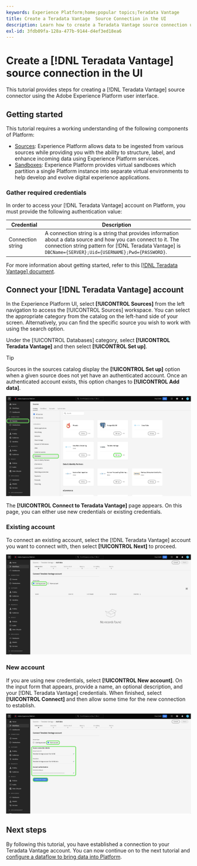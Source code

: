 ```yaml
---
keywords: Experience Platform;home;popular topics;Teradata Vantage
title: Create a Teradata Vantage  Source Connection in the UI
description: Learn how to create a Teradata Vantage source connection using the Adobe Experience Platform UI.
exl-id: 3fdb09fa-128a-477b-9144-d4ef3ed18ea6
---
```

# Create a [!DNL Teradata Vantage] source connection in the UI

This tutorial provides steps for creating a [!DNL Teradata Vantage] source connector using the Adobe Experience Platform user interface.

## Getting started

This tutorial requires a working understanding of the following components of Platform:

* [Sources](../../../../home.md): Experience Platform allows data to be ingested from various sources while providing you with the ability to structure, label, and enhance incoming data using Experience Platform services.
* [Sandboxes](../../../../../sandboxes/home.md): Experience Platform provides virtual sandboxes which partition a single Platform instance into separate virtual environments to help develop and evolve digital experience applications.

### Gather required credentials

In order to access your [!DNL Teradata Vantage] account on Platform, you must provide the following authentication value:

| Credential | Description |
| ---------- | ----------- |
| Connection string | A connection string is a string that provides information about a data source and how you can connect to it. The connection string pattern for [!DNL Teradata Vantage] is `DBCName={SERVER};Uid={USERNAME};Pwd={PASSWORD}`. | 

For more information about getting started, refer to this [[!DNL Teradata Vantage] document](https://docs.teradata.com/r/Teradata-VantageTM-Advanced-SQL-Engine-Security-Administration/July-2021/Setting-Up-the-Administrative-Infrastructure/Controlling-Access-to-the-Operating-System/Working-with-OS-Level-Security-Options).

## Connect your [!DNL Teradata Vantage] account

In the Experience Platform UI, select **[!UICONTROL Sources]** from the left navigation to access the [!UICONTROL Sources] workspace. You can select the appropriate category from the catalog on the left-hand side of your screen. Alternatively, you can find the specific source you wish to work with using the search option.

Under the [!UICONTROL Databases] category, select **[!UICONTROL Teradata Vantage]** and then select **[!UICONTROL Set up]**.

>[!TIP]
>
>Sources in the sources catalog display the **[!UICONTROL Set up]** option when a given source does not yet have an authenticated account. Once an authenticated account exists, this option changes to **[!UICONTROL Add data]**.

![The sources catalog with the Teradata Vantage source selected.](../../../../images/tutorials/create/teradata/catalog.png)

The **[!UICONTROL Connect to Teradata Vantage]** page appears. On this page, you can either use new credentials or existing credentials.

### Existing account

To connect an existing account, select the [!DNL Teradata Vantage] account you want to connect with, then select **[!UICONTROL Next]** to proceed.

![The existing accounts page in the sources workspace.](../../../../images/tutorials/create/teradata/existing.png)

### New account

If you are using new credentials, select **[!UICONTROL New account]**. On the input form that appears, provide a name, an optional description, and your [!DNL Teradata Vantage] credentials. When finished, select **[!UICONTROL Connect]** and then allow some time for the new connection to establish.

![The new account creation interface in the sources workspace.](../../../../images/tutorials/create/teradata/new.png)

## Next steps

By following this tutorial, you have established a connection to your Teradata Vantage account. You can now continue on to the next tutorial and [configure a dataflow to bring data into Platform](../../dataflow/databases.md).
